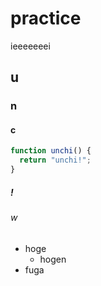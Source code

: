 # practice
ieeeeeeei

## u
### n
#### c

```javascript
function unchi() {
  return "unchi!";
}
```

##### !
###### w

- hoge
  - hogen
- fuga
